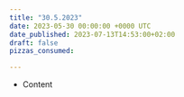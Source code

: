 ```yaml
---
title: "30.5.2023"
date: 2023-05-30 00:00:00 +0000 UTC
date_published: 2023-07-13T14:53:00+02:00
draft: false
pizzas_consumed: 

---
```


- Content
